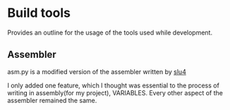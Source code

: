 # Build tools
Provides an outline for the usage of the tools used while development.

## Assembler
asm.py is a modified version of the assembler written by [slu4](https://github.com/slu4coder/Minimal-UART-CPU-System)

I only added one feature, which I thought was essential to the process of writing in assembly(for my project), VARIABLES. Every other aspect of the assembler remained the same. 

